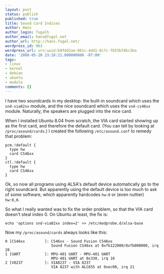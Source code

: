 ```yaml
---
layout: post
status: publish
published: true
title: Sound Card Indices
author: Hans
author_login: fugalh
author_email: hans@fugal.net
author_url: http://hans.fugal.net/
wordpress_id: 963
wordpress_url: urn:uuid:b9fdd2ae-861c-4dd1-8c7c-fb53b74bc3ba
date: '2008-05-20 23:18:21.000000000 -07:00'
tags:
- linux
- kernel
- debian
- ubuntu
- module
comments: []
---
```

<p>I have two soundcards in my desktop: the built-in soundcard which uses the <code>snd-via82xx</code> module, and the nice soundcard which uses the <code>snd-cs46xx</code> module. Naturally, the speakers are plugged into the nice card.</p>

<p>When I installed Ubuntu 8.04 from scratch, the VIA card started showing up as the first card, and therefore the default card. (You can tell by looking at <code>/proc/asound/cards</code>.) I created the following <code>/etc/asound.conf</code> to remedy that problem:</p>

<pre><code>pcm.!default {
  type hw
  card CS46xx
}
ctl.!default {
  type hw
  card CS46xx
}
</code></pre>

<p>Ok, so now all programs using ALSA's default device automatically go to the right soundcard. But apparently using the default device is too much to ask of some software, which apparently hardcodes <code>hw:0</code> or (even nuttier) <code>hw:0,0</code>. </p>

<p>So what I really wanted was to fix the order problem, so that the VIA card doesn't steal index 0. On Ubuntu at least, the fix is:</p>

<pre><code>echo 'options snd-via82xx index=2' &gt;&gt; /etc/modprobe.d/alsa-base
</code></pre>

<p>Now my <code>/proc/asound/cards</code> always looks like this:</p>

<pre><code>0 [CS46xx         ]: CS46xx - Sound Fusion CS46xx
                     Sound Fusion CS46xx at 0xfb122000/0xfb000000, irq 20
1 [UART           ]: MPU-401 UART - MPU-401 UART
                     MPU-401 UART at 0x330, irq 10
2 [V8237          ]: VIA8237 - VIA 8237
                     VIA 8237 with ALC655 at 0xec00, irq 21
</code></pre>
